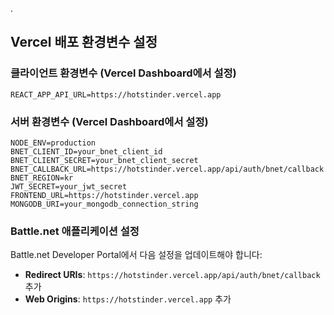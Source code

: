 .

## Vercel 배포 환경변수 설정

### 클라이언트 환경변수 (Vercel Dashboard에서 설정)
```
REACT_APP_API_URL=https://hotstinder.vercel.app
```

### 서버 환경변수 (Vercel Dashboard에서 설정)
```
NODE_ENV=production
BNET_CLIENT_ID=your_bnet_client_id
BNET_CLIENT_SECRET=your_bnet_client_secret
BNET_CALLBACK_URL=https://hotstinder.vercel.app/api/auth/bnet/callback
BNET_REGION=kr
JWT_SECRET=your_jwt_secret
FRONTEND_URL=https://hotstinder.vercel.app
MONGODB_URI=your_mongodb_connection_string
```

### Battle.net 애플리케이션 설정
Battle.net Developer Portal에서 다음 설정을 업데이트해야 합니다:
- **Redirect URIs**: `https://hotstinder.vercel.app/api/auth/bnet/callback` 추가
- **Web Origins**: `https://hotstinder.vercel.app` 추가
